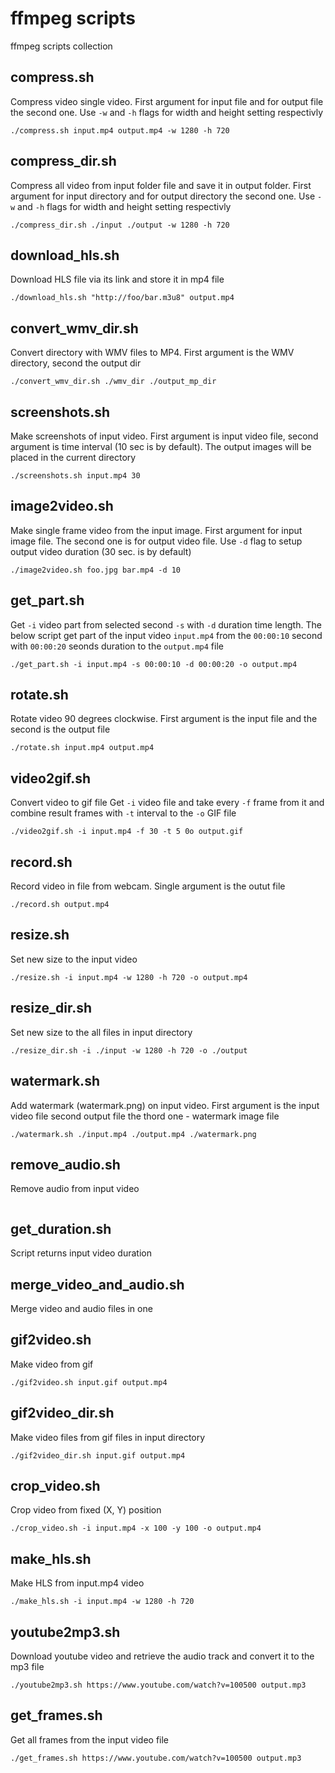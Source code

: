 # ffmpeg scripts
ffmpeg scripts collection

## compress.sh
Compress video single video.
First argument for input file and for output file the second one.
Use `-w` and `-h` flags for width and height setting respectivly
```
./compress.sh input.mp4 output.mp4 -w 1280 -h 720
```

## compress_dir.sh
Compress all video from input folder file and save it in output folder.
First argument for input directory and for output directory the second one.
Use `-w` and `-h` flags for width and height setting respectivly
```
./compress_dir.sh ./input ./output -w 1280 -h 720
```

## download_hls.sh
Download HLS file via its link and store it in mp4 file
```
./download_hls.sh "http://foo/bar.m3u8" output.mp4
```

## convert_wmv_dir.sh
Convert directory with WMV files to MP4. First argument is the WMV directory, second the output dir
```
./convert_wmv_dir.sh ./wmv_dir ./output_mp_dir
```

## screenshots.sh
Make screenshots of input video. First argument is input video file, second argument is time interval (10 sec is by default). The output images will be placed in the current directory
```
./screenshots.sh input.mp4 30
```

## image2video.sh
Make single frame video from the input image.
First argument for input image file. The second one is for output video file.
Use `-d` flag to setup output video duration (30 sec. is by default)
```
./image2video.sh foo.jpg bar.mp4 -d 10
```

## get_part.sh
Get `-i` video part from selected second `-s` with `-d` duration time length.
The below script get part of the input video `input.mp4` from the `00:00:10` second with `00:00:20` seonds duration to the `output.mp4` file
```
./get_part.sh -i input.mp4 -s 00:00:10 -d 00:00:20 -o output.mp4
```

## rotate.sh
Rotate video 90 degrees clockwise. First argument is the input file and the second is the output file
```
./rotate.sh input.mp4 output.mp4
```

## video2gif.sh
Convert video to gif file
Get `-i` video file and take every `-f` frame from it and combine result frames with `-t` interval to the `-o` GIF file
```
./video2gif.sh -i input.mp4 -f 30 -t 5 0o output.gif
```

## record.sh
Record video in file from webcam. Single argument is the outut file
```
./record.sh output.mp4
```

## resize.sh
Set new size to the input video
```
./resize.sh -i input.mp4 -w 1280 -h 720 -o output.mp4
```

## resize_dir.sh
Set new size to the all files in input directory
```
./resize_dir.sh -i ./input -w 1280 -h 720 -o ./output
```

## watermark.sh
Add watermark (watermark.png) on input video. First argument is the input video file second output file the thord one - watermark image file
```
./watermark.sh ./input.mp4 ./output.mp4 ./watermark.png
```

## remove_audio.sh
Remove audio from input video
```
```

## get_duration.sh
Script returns input video duration

## merge_video_and_audio.sh
Merge video and audio files in one

## gif2video.sh
Make video from gif
```
./gif2video.sh input.gif output.mp4
```

## gif2video_dir.sh
Make video files from gif files in input directory
```
./gif2video_dir.sh input.gif output.mp4
```

## crop_video.sh
Crop video from fixed (X, Y) position
```
./crop_video.sh -i input.mp4 -x 100 -y 100 -o output.mp4
```

## make_hls.sh
Make HLS from input.mp4 video
```
./make_hls.sh -i input.mp4 -w 1280 -h 720
```

## youtube2mp3.sh
Download youtube video and retrieve the audio track and convert it to the mp3 file
```
./youtube2mp3.sh https://www.youtube.com/watch?v=100500 output.mp3
```

## get_frames.sh
Get all frames from the input video file
```
./get_frames.sh https://www.youtube.com/watch?v=100500 output.mp3
```
